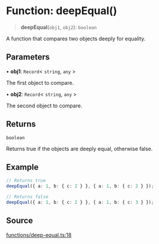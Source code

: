 # Function: deepEqual()

> **deepEqual**(`obj1`, `obj2`): `boolean`

A function that compares two objects deeply for equality.

## Parameters

• **obj1**: `Record`\< `string`, `any` \>

The first object to compare.

• **obj2**: `Record`\< `string`, `any` \>

The second object to compare.

## Returns

`boolean`

Returns true if the objects are deeply equal, otherwise false.

## Example

```ts
// Returns true
deepEqual({ a: 1, b: { c: 2 } }, { a: 1, b: { c: 2 } });

// Returns false
deepEqual({ a: 1, b: { c: 2 } }, { a: 1, b: { c: 3 } });
```

## Source

[functions/deep-equal.ts:18](https://github.com/bucharitesh/octopop/blob/79bf9c3/packages/utils/src/functions/deep-equal.ts#L18)
